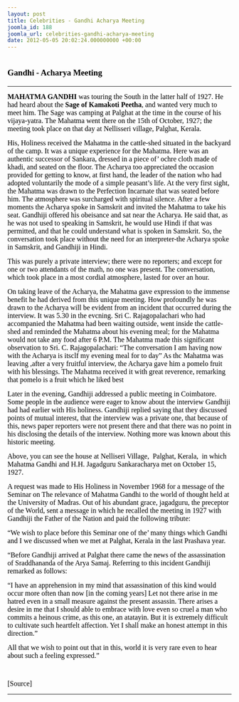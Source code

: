 ```yaml
---
layout: post
title: Celebrities - Gandhi Acharya Meeting
joomla_id: 188
joomla_url: celebrities-gandhi-acharya-meeting
date: 2012-05-05 20:02:24.000000000 +00:00
---
```

<h1 style="line-height: normal;"><strong><span style="font-size: 14pt; font-family: 'Verdana','sans-serif'; color: windowtext;">Gandhi - Acharya Meeting<br /></span></strong></h1>
<hr />
<p><span style="font-family: verdana,geneva; font-size: 12pt; color: #000000;"><strong>MAHATMA GANDHI</strong> was touring the South in the latter half of 1927. He had heard about the <strong>Sage of Kamakoti Peetha</strong>, and wanted very much to meet him. The Sage was camping at Palghat at the time in the course of his vijaya-yatra. The Mahatma went there on the 15th of October, 1927; the meeting took place on that day at Nellisseri village, Palghat, Kerala.</span></p>
<p><span style="font-family: verdana,geneva; font-size: 12pt; color: #000000;">His, Holiness received the Mahatma in the cattle-shed situated in the backyard of the camp. It was a unique experience for the Mahatma. Here was an authentic successor of Sankara, dressed in a piece of’ ochre cloth made of khadi, and seated on the floor. The Acharya too appreciated the occasion provided for getting to know, at first hand, the leader of the nation who had adopted voluntarily the mode of a simple peasant’s life. At the very first sight, the Mahatma was drawn to the Perfection Incarnate that was seated before him. The atmosphere was surcharged with spiritual silence. After a few moments the Acharya spoke in Samskrit and invited the Mahatma to take his seat. Gandhiji offered his obeisance and sat near the Acharya. He said that, as he was not used to speaking in Samskrit, he would use Hindi if that was permitted, and that he could understand what is spoken in Samskrit. So, the conversation took place without the need for an interpreter-the Acharya spoke in Samskrit, and Gandhiji in Hindi.</span></p>
<p><span style="font-family: verdana,geneva; font-size: 12pt; color: #000000;">This was purely a private interview; there were no reporters; and except for one or two attendants of the math, no one was present. The conversation, which took place in a most cordial atmosphere, lasted for over an hour.</span></p>
<p><span style="font-family: verdana,geneva; font-size: 12pt; color: #000000;">On taking leave of the Acharya, the Mahatma gave expression to the immense benefit he had derived from this unique meeting. How profoundly he was drawn to the Acharya will be evident from an incident that occurred during the interview. It was 5.30 in the evcning. Sri C. Rajagopalachari who had accompanied the Mahatma had been waiting outside, went inside the cattle-shed and reminded the Mahatma about his evening meal; for the Mahatma would not take any food after 6 P.M. The Mahatma made this significant observation to Sri. C. Rajagopalachari: “The conversation I am having now with the Acharya is itsclf my evening meal for to day” As thc Mahatma was leaving ,after a very fruitful interview, the Acharya gave him a pomelo fruit with his blessings. The Mahatma received it with great reverence, remarking that pomelo is a fruit which he liked best</span></p>
<p><span style="font-family: verdana,geneva; font-size: 12pt; color: #000000;">Later in the evening, Gandhiji addressed a public meeting in Coimbatore. Some people in tbe audience were eager to know about the interview Gandhiji had had earlier with His holiness. Gandhiji replied saying that they discussed points of mutual interest, that the interview was a private one, that because of this, news paper reporters were not present there and that there was no point in his disclosing the details of the interview. Nothing more was known about this historic meeting.</span></p>
<p><span style="font-family: verdana,geneva; font-size: 12pt; color: #000000;">Above, you can see the house at Nelliseri Village, &nbsp;Palghat, Kerala, &nbsp;in which Mahatma Gandhi and H.H. Jagadguru Sankaracharya met on October 15, 1927.</span></p>
<p><span style="font-family: verdana,geneva; font-size: 12pt; color: #000000;">A request was made to His Holiness in November 1968 for a message of the Seminar on The relevance of Mahatma Gandhi to the world of thought held at the University of Madras. Out of his abundant grace, jagadguru, the preceptor of the World, sent a message in which he recalled the meeting in 1927 with Gandhiji the Father of the Nation and paid the following tribute:</span></p>
<p><span style="font-family: verdana,geneva; font-size: 12pt; color: #000000;">“We wish to place before this Seminar one of the’ many things which Gandhi and I we discussed when we met at Palghat, Kerala in the last Prashava year.</span></p>
<p><span style="font-family: verdana,geneva; font-size: 12pt; color: #000000;">“Before Gandhiji arrived at Palghat there came the news of the assassination of Sraddhananda of the Arya Samaj. Referring to this incident Gandhiji remarked as follows:</span></p>
<p><span style="font-family: verdana,geneva; font-size: 12pt; color: #000000;">“I have an apprehension in my mind that assassination of this kind would occur more often than now [in the coming years] Let not there arise in me hatred even in a small measure against the present assassin. There arises a desire in me that I should able to embrace with love even so cruel a man who commits a heinous crime, as this one, an atatayin. But it is extremely difficult to cultivate such heartfelt affection. Yet I shall make an honest attempt in this direction.”</span></p>
<p><span style="font-family: verdana,geneva; font-size: 12pt; color: #000000;">All that we wish to point out that in this, world it is very rare even to hear about such a feeling expressed.”</span></p>
<p>&nbsp;</p>
<p><span style="font-family: trebuchet ms,geneva; font-size: 12pt; color: #808080;"><span style="color: #000000;">[Source]</span><br /></span></p>
<hr />
<p>&nbsp;</p>

